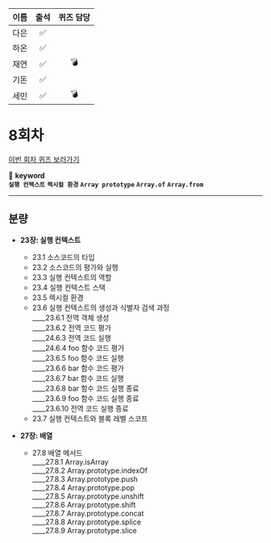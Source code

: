 |이름|출석|퀴즈 담당|
|:--:|:--:|:--:|
|다은|✅||
|하온|✅||
|재연|✅|💣|
|기돈|✅||
|세민|✅|💣|

# 8회차
<a href="https://github.com/ooheunda/how-to-enjoy/issues/8">이번 회차 퀴즈 보러가기</a>  

📌 **keyword**  
    **`실행 컨텍스트`** **`렉시컬 환경`** **`Array prototype`** **`Array.of`** **`Array.from`**
<hr> 
  

## 분량

- **23장: 실행 컨텍스트**
  - 23.1 소스코드의 타입
  - 23.2 소스코드의 평가와 실행
  - 23.3 실행 컨텍스트의 역할
  - 23.4 실행 컨텍스트 스택
  - 23.5 렉시컬 환경
  - 23.6 실행 컨텍스트의 생성과 식별자 검색 과정  
    ____23.6.1 전역 객체 생성  
    ____23.6.2 전역 코드 평가  
    ____24.6.3 전역 코드 실행  
    ____24.6.4 foo 함수 코드 평가  
    ____23.6.5 foo 함수 코드 실행  
    ____23.6.6 bar 함수 코드 평가  
    ____23.6.7 bar 함수 코드 실행  
    ____23.6.8 bar 함수 코드 실행 종료  
    ____23.6.9 foo 함수 코드 실행 종료  
    ____23.6.10 전역 코드 실행 종료  
  - 23.7 실행 컨텍스트와 블록 레벨 스코프

- **27장: 배열**
  - 27.8 배열 메서드  
    ____27.8.1 Array.isArray  
    ____27.8.2 Array.prototype.indexOf  
    ____27.8.3 Array.prototype.push  
    ____27.8.4 Array.prototype.pop  
    ____27.8.5 Array.prototype.unshift  
    ____27.8.6 Array.prototype.shift  
    ____27.8.7 Array.prototype.concat  
    ____27.8.8 Array.prototype.splice  
    ____27.8.9 Array.prototype.slice  
